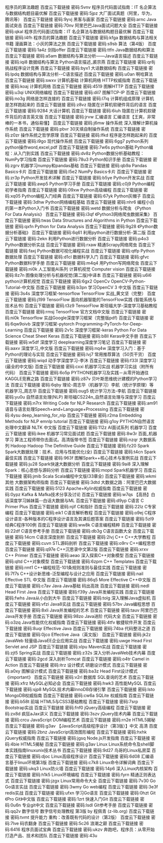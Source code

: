 程序员的算法趣题 百度云下载链接 密码:5vnv
程序员代码面试指南：IT 名企算法与数据结构题目最优解 百度云下载链接 密码:5jpz
大厂面试真题（阿里，华为，腾讯等） 百度云下载链接 密码:9yvj
黑客与画家 百度云下载链接 密码:arnc
Java面试突击 百度云下载链接 密码:70nv
阿里巴巴Java面试问题大全 百度云下载链接 密码:qkal
程序员代码面试指南：IT 名企算法与数据结构题目最优解 百度云下载链接 密码:l4fh
程序员的算法趣题 百度云下载链接 密码:kfga
数据结构与算法相关书籍
漫画算法：小灰的算法之旅 百度云下载链接 密码:s9sb
算法（第4版） 百度云下载链接 密码:1a4z
剑指offer 百度云下载链接 密码:ttfn
Java数据结构和算法 百度云下载链接 密码:a5am
数据结构与算法分析——Java语言描述 百度云下载链接 密码:iqi8
数据结构与算法 Python语言描述_裘宗燕 百度云下载链接 密码:qr8j
挑战程序设计竞赛 百度云下载链接 密码:byx1
大话数据结构 百度云下载链接 密码:lpdq
数据结构与算法分析--C语言描述 百度云下载链接 密码:u0an
啊哈算法 百度云下载链接 密码:swxv
计算机基础
计算机网络
HTTP权威指南 百度云下载链接 密码:koaj
计算机网络 百度云下载链接 密码:4519
图解HTTP 百度云下载链接 密码:u3qi
UNIX网络编程 百度云下载链接 密码:dil7
图解TCP-IP 百度云下载链接 密码:no3g
网络是怎样连接的 百度云下载链接 密码:l7iq
计算机组成原理
计算机是怎样跑起来的 百度云下载链接 密码:z8vz
隐匿在计算机软硬件背后的语言 百度云下载链接 密码:9284
大话计算机 百度云下载链接 密码:6iuh
隐匿在计算机软硬件背后的语言英文版 百度云下载链接 密码:jrvw
汇编语言
汇编语言【王爽，非常棒的一本书，通俗易懂】 百度云下载链接 密码:j6mw
操作系统
深入理解计算机操作系统 百度云下载链接 密码:pbvr
30天填自制操作系统 百度云下载链接 密码:z0zr
操作系统之哲学原理 百度云下载链接 密码:lfkd
程序是怎样跑起来的 百度云下载链接 密码:i9go
现代操作系统 百度云下载链接 密码:6gg7
python系列
python操作word,excel,pdf 百度云下载链接 密码:7w6s
python基础
Python编程：从入门到实践 百度云下载链接 密码:dv8z
Python数据分析基础教程：NumPy学习指南 百度云下载链接 密码:78u3
Python知识手册 百度云下载链接 密码:zgrv
机器学习numpy和pandas基础 百度云下载链接 密码:qb9a
Pandas Basics卡片 百度云下载链接 密码:l5e2
NumPy Basics卡片 百度云下载链接 密码:zr3p
Python开发技术详解 百度云下载链接 密码:b5ye
Python开发实战 百度云下载链接 密码:awp5
Python学习手册 百度云下载链接 密码:c0j9
Python编程初学者指南 百度云下载链接 密码:09xw
Python高级编程 百度云下载链接 密码:xq05
Python编程入门经典 百度云下载链接 密码:67yk
Python灰帽子 百度云下载链接 密码:3dhw
Python网络编程基础 百度云下载链接 密码:nhr6
编程小白的第一本Python入门书 百度云下载链接 密码:wetd
数据分析与爬虫
《Python For Data Analysis》 百度云下载链接 密码:i3qf
《Python3网络爬虫数据采集》 百度云下载链接 密码:twas
Data Structures and Algorithms in Python 百度云下载链接 密码:qxfn
Python for Data Analysis 百度云下载链接 密码:9g28
《Python数据分析基础》 百度云下载链接 密码:6q61
利用python进行数据分析-第二版 百度云下载链接 密码:2ekn
利用Python进行数据分析 百度云下载链接 密码:p4o3
Python数据分析实战 百度云下载链接 密码:rxaw
精通Scrapy网络爬虫 百度云下载链接 密码:faxj
Python数据可视化编程实战 百度云下载链接 密码:qtfp
Python数据处理 百度云下载链接 密码:d1cl
数据科学入门 百度云下载链接 密码:gfvc
Python数据科学手册 百度云下载链接 密码:m4q4
用Python写网络爬虫 百度云下载链接 密码:ni0k
人工智能AI系列
计算机视觉
Computer vision 百度云下载链接 密码:8z7n
图像处理分析与机器视觉(第二版)中译本 百度云下载链接 密码:u6i6
python计算机视觉 百度云下载链接 密码:6gx2
OpenCv
OpenCV-Python-Tutorial-中文版 百度云下载链接 密码:b3pn
学习OpenCV 3 中文版 百度云下载链接 密码:3s4s
深度学习框架-tensorflow
TensorFlow 实战_黄文坚（完整） 百度云下载链接 密码:j199
TensorFlow 面向机器智能的TensorFlow实践 (智能系统与技术丛书) 百度云下载链接 密码:t3z9
TensorFlow 斯坦福大学-深度学习基础教程 百度云下载链接 密码:rmsj
TensorFlow 官方文档中文版 百度云下载链接 密码:ni0k
Tensorflow 实战Google深度学习框架（完整版pdf) 百度云下载链接 密码:6qw9oivb
深度学习框架-pytorch
Programming-PyTorch-for-Deep-Learning 百度云下载链接 密码:2v1c
深度学习框架-keras
Python For Data Science Cheat Sheet Keras 百度云下载链接 密码:b8ll
Keras中文手册 百度云下载链接 密码:w5df
深度学习
deeplearning深度学习笔记 百度云下载链接 密码:aaxv
深度学习_中文版 百度云下载链接 密码:nq4w
深度学习入门：基于Python的理论与实现 百度云下载链接 密码:lvj7
常用推荐算法（50页干货） 百度云下载链接 密码:wiqd
动手学深度学习-李沐 百度云下载链接 密码:f33l
深度学习(最全的中文版) 百度云下载链接 密码:cxxi
机器学习实战
机器学习实战（附所有代码） 百度云下载链接 密码:6o5p
PYTHON机器学习及实践－从零开始通往KAGGLE竞赛之路 百度云下载链接 密码:z87v
贝叶斯思维统计建模的Python学习法 百度云下载链接 密码:6qby
理论-周志华（机器学习）李航（统计学原理）等
机器学习_周志华 百度云下载链接 密码:oug5
统计学习方法-李航 百度云下载链接 密码:yu0u
自然语言处理(NLP)
斯坦福CS224n_自然语言处理与深度学习 百度云下载链接 密码:n7rx
Writing Code for NLP Research 百度云下载链接 密码:am91
语音与语言处理Speech+and+Language+Processing 百度云下载链接 密码:4ysu
deep_learning_for_nlp 百度云下载链接 密码:r2ma
Embedding Methods for NLP emnlp tutorial 百度云下载链接 密码:g1oy
PYTHON自然语言处理中文翻译 NLTK 中文版 百度云下载链接 密码:112z
AI面试系列
机器学习 百度云下载链接 密码:ikee
机器学习常见面试题 百度云下载链接 密码:8w3r
百面_机器学习 算法工程师带你去面试。高清版带书签 百度云下载链接 密码:nzqr
大数据系列
Hadoop
Hadoop The Definitive Guide 百度云下载链接 密码:fz20
Spark
Spark大数据处理：技术、应用与性能优化(全) 百度云下载链接 密码:t4cn
Spark最佳实践 百度云下载链接 密码:963f
图解Spark++核心技术与案例实战 百度云下载链接 密码:ju28
Spark快速大数据分析 百度云下载链接 密码:9ai8
深入理解Spark：核心思想与源码分析 百度云下载链接 密码:mopd
Spark机器学习 百度云下载链接 密码:jmib
Scala
Scala编程中文版(33章全) 百度云下载链接 密码:wkmi
其他
大数据架构师指南 百度云下载链接 密码:3dtd
大数据之路：阿里巴巴大数据实践 百度云下载链接 密码:5123
Apache+Kylin权威指南 百度云下载链接 密码:0ypz
Kafka & Mafka技术分享及讨论 百度云下载链接 密码:w7qs
【高扬】白话深度学习姊妹篇--白话大数据与ML 百度云下载链接 密码:d9yp
C语言
C Primer Plus 百度云下载链接 密码:njif
C和指针 百度云下载链接 密码:22lz
C专家编程 百度云下载链接 密码:eik1
C语言解析教程 百度云下载链接 密码:o9ej
C程序设计语言-各种版本的C程序设计语言及其课后题答案 百度云下载链接 密码:5zl9
经典C程序100例 百度云下载链接 密码:ww8k
C语言编程精粹 百度云下载链接 密码:22df
C语言参考手册 百度云下载链接 密码:db3g
C语言函数大全 百度云下载链接 密码:14cm
C语言深度剖析 百度云下载链接 密码:2lvj
C++
C++大学教程 百度云下载链接 密码:cuvn
STL源码剖析 百度云下载链接 密码:o9rv
C++编程思想 百度云下载链接 密码:q97e
C++沉思录中文第2版 百度云下载链接 密码:xrxv
C++ Primer 百度云下载链接 密码:aeao
深入探索C++对象模型 百度云下载链接 密码:qltd
C++对象模型 百度云下载链接 密码:6zpm
C++ Templates 百度云下载链接 密码:rmt1
C++编程规范-101条规则准则与最佳实践 百度云下载链接 密码:7f7s
C++设计新思维-泛型编程与设计之应用 百度云下载链接 密码:nail
Effective STL 中文版 百度云下载链接 密码:86q5
More Effective C++中文版 百度云下载链接 密码:c7av
Java
Java基础
码出高效 百度云下载链接 密码:nedl
Head First Java 百度云下载链接 密码:f39y
Java并发编程实践 百度云下载链接 密码:fwhs
Java从小白到大牛 百度云下载链接 密码:tolg
深入理解Java虚拟机 百度云下载链接 密码:vfzi
Java8实战 百度云下载链接 密码:57bv
Java编程思想 百度云下载链接 密码:8xli
Java并发编程的艺术 百度云下载链接 密码:tauv
阿里巴巴Java开发手册 百度云下载链接 密码:98zo
Java进阶
代码大全 百度云下载链接 密码:o3zq
Java性能优化权威指南 百度云下载链接 密码:4tfv
敏捷软件开发 百度云下载链接 密码:8uqr
Effective Java 百度云下载链接 密码:74ba
代码整洁之道 百度云下载链接 密码:0jco
Effective Java（英文版） 百度云下载链接 密码:jk2z
JavaWeb
轻量级JavaEE企业应用实战 百度云下载链接 密码:uwge
Head First Servlet and JSP 百度云下载链接 密码:xlpu
Maven实战 百度云下载链接 密码:zjt5
Spring实战 百度云下载链接 密码:z32s
深入分析JavaWeb技术内幕 百度云下载链接 密码:2gcd
深入剖析Tomcat 百度云下载链接 密码:o4tr
Camel in Action 百度云下载链接 密码:itrz
设计模式
研磨设计模式 百度云下载链接 密码:a0xy
图解设计模式 百度云下载链接 密码:ba3z
Head First设计模式《important》 百度云下载链接 密码:v2rl
数据库
SQL查询的艺术 百度云下载链接 密码:xfrz
MySQL必知必会 百度云下载链接 密码:hwk3
高性能MySQL 百度云下载链接 密码:sjp8
MySQL技术内幕InnoDB存储引擎 百度云下载链接 密码:lsto
MongoDB权威指南 百度云下载链接 密码:cw6a
SQLite 权威指南 百度云下载链接 密码:b58t
前端
HTML5与CSS3基础教程 百度云下载链接 密码:7srp
Bootstrap实战 百度云下载链接 密码:fnf0
jQuery高级编程 百度云下载链接 密码:zx8d
疯狂aJax讲义 百度云下载链接 密码:3szv
jQuery技术内幕 百度云下载链接 密码:crcu
JavaScript DOM编程艺术 百度云下载链接 密码:rn2e
HTML5揭秘 百度云下载链接 密码:g3av
【JavaScript高级程序设计（第3版）】中文 高清 百度云下载链接 密码:2bnz
JavaScript高效图形编程 百度云下载链接 密码:hxhk
jQuery权威指南 百度云下载链接 密码:jgsq
Node.js开发指南 百度云下载链接 密码:4bie
HTML5揭秘 百度云下载链接 密码:g3av
Linux
Linux系统命令及shell脚本实践指南linuxunix技术丛书 百度云下载链接 密码:9d27
鸟哥的Linux私房菜 百度云下载链接 密码:djoc
Linux高级程序设计 百度云下载链接 密码:6d08
汇编语言基于linux环境第3版 百度云下载链接 密码:c7k8
Linux命令详解词典 百度云下载链接 密码:ukq3
Linux防火墙 百度云下载链接 密码:14p6
深入Linux内核架构 百度云下载链接 密码:h1k5
Linux环境编程 百度云下载链接 密码:fyrn
精通正则表达式 百度云下载链接 密码:jzgx
Linux常用命令大全 百度云下载链接 密码:7v30
Go
Go语言实战 百度云下载链接 密码:3wmy
Go web编程 百度云下载链接 密码:3e3f
redis实战 百度云下载链接 密码:ufxn
学习Go语言 百度云下载链接 密码:0hzt
Git
《Pro Git》中文版 百度云下载链接 密码:1zrt
快速入门Git 百度云下载链接 密码:0u6n
专业git中文 百度云下载链接 密码:lsdl
Git参考手册 百度云下载链接 密码:qq2v
数字信号
数字信号处理教程 第3版 by 程佩青 (z-lib.org) 百度云下载链接 密码:tvmt
提升能力
重构：改善既有代码的设计（第2版） 百度云下载链接 密码:7lve
码农翻身 百度云下载链接 密码:5c26
浪潮之巅 百度云下载链接 密码:6416
程序员面试宝典 百度云下载链接 密码:ukzv
奔跑吧，程序员：从零开始打造产品、技术和团队 百度云下载链接 密码:43u
